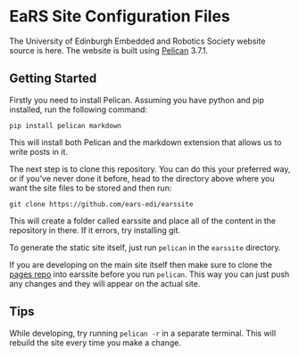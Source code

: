 EaRS Site Configuration Files
==============================

The University of Edinburgh Embedded and Robotics Society website source is here. The website is built using [Pelican](http://getpelican.com) 3.7.1. 

Getting Started
---------------

Firstly you need to install Pelican. Assuming you have python and pip installed, run the following command:

`pip install pelican markdown`

This will install both Pelican and the markdown extension that allows us to write posts in it.

The next step is to clone this repository. You can do this your preferred way, or if you've never done it before, head to the directory above where you want the site files to be stored and then run:

`git clone https://github.com/ears-edi/earssite`

This will create a folder called earssite and place all of the content in the repository in there. If it errors, try installing git.

To generate the static site itself, just run `pelican` in the `earssite` directory.

If you are developing on the main site itself then make sure to clone the [pages repo](https://github.com/ears-edi/ears-edi.github.io) into earssite before you run `pelican`. This way you can just push any changes and they will appear on the actual site.

Tips
----

While developing, try running `pelican -r` in a separate terminal. This will rebuild the site every time you make a change.

